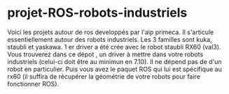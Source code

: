 # projet-ROS-robots-industriels

Voici les projets autour de ros developpés par l'aip primeca. Il s'articule essentiellement autour des robots industriels. 
Les 3 familles sont kuka, staubli et yaskawa. 
1 er driver a été crée avec le robot staubli RX60 (val3). Vous trouverez dans ce dépot , un driver à mettre dans votre robots industriels (celui-ci doit être au minimun en 7.10).
Il ne dépend pas de d'un robot en particulier.
Puis vous avez le paquet ROS qui lui est spécifique au rx60 (il suffira de récupérer la géométrie de votre robots pour faire fonctionner ROS).
